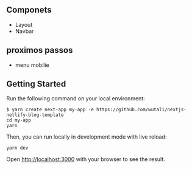 ## Componets
* Layout
* Navbar

## proximos passos
* menu mobilie

## Getting Started

Run the following command on your local environment:

```
$ yarn create next-app my-app -e https://github.com/wutali/nextjs-netlify-blog-template
cd my-app
yarn
```

Then, you can run locally in development mode with live reload:

```
yarn dev
```

Open [http://localhost:3000](http://localhost:3000) with your browser to see the result.

